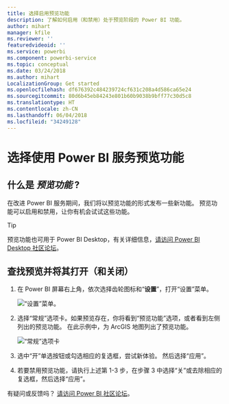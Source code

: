 ```yaml
---
title: 选择启用预览功能
description: 了解如何启用（和禁用）处于预览阶段的 Power BI 功能。
author: mihart
manager: kfile
ms.reviewer: ''
featuredvideoid: ''
ms.service: powerbi
ms.component: powerbi-service
ms.topic: conceptual
ms.date: 03/24/2018
ms.author: mihart
LocalizationGroup: Get started
ms.openlocfilehash: df676392c484239724cf631c208a4d586ca65e24
ms.sourcegitcommit: 80d6b45eb84243e801b60b9038b9bff77c30d5c8
ms.translationtype: HT
ms.contentlocale: zh-CN
ms.lasthandoff: 06/04/2018
ms.locfileid: "34249128"
---
```

# <a name="opt-in-for-power-bi-service-preview-features"></a>选择使用 Power BI 服务预览功能
## <a name="what-are-preview-features"></a>什么是 *预览功能* ?
在改进 Power BI 服务期间，我们将以预览功能的形式发布一些新功能。 预览功能可以启用和禁用，让你有机会试试这些功能。

> [!TIP]
> 预览功能也可用于 Power BI Desktop，有关详细信息，[请访问 Power BI Desktop 社区论坛](https://community.powerbi.com/t5/Desktop/bd-p/power-bi-designer)。
> 
> 

## <a name="find-previews-and-turn-them-on-and-off"></a>查找预览并将其打开（和关闭）
1. 在 Power BI 屏幕右上角，依次选择齿轮图标和“**设置**”，打开“设置”菜单。
   
   ![“设置”菜单](media/service-preview-features/power-bi-settings.png)。
2. 选择“常规”选项卡。如果预览存在，你将看到“预览功能”选项，或者看到左侧列出的预览功能。  在此示例中，为 ArcGIS 地图列出了预览功能。 
   
   ![“常规”选项卡](media/service-preview-features/power-bi-preview-arcgis.png)
3. 选中“开”单选按钮或勾选相应的复选框，尝试新体验。 然后选择“应用”。
4. 若要禁用预览功能，请执行上述第 1-3 步，在步骤 3 中选择“关”或去除相应的复选框，然后选择“应用”。


有疑问或反馈吗？ [请访问 Power BI 社区论坛](http://community.powerbi.com/t5/Navigation-Preview-Forum/bd-p/NavigationPreview)。

